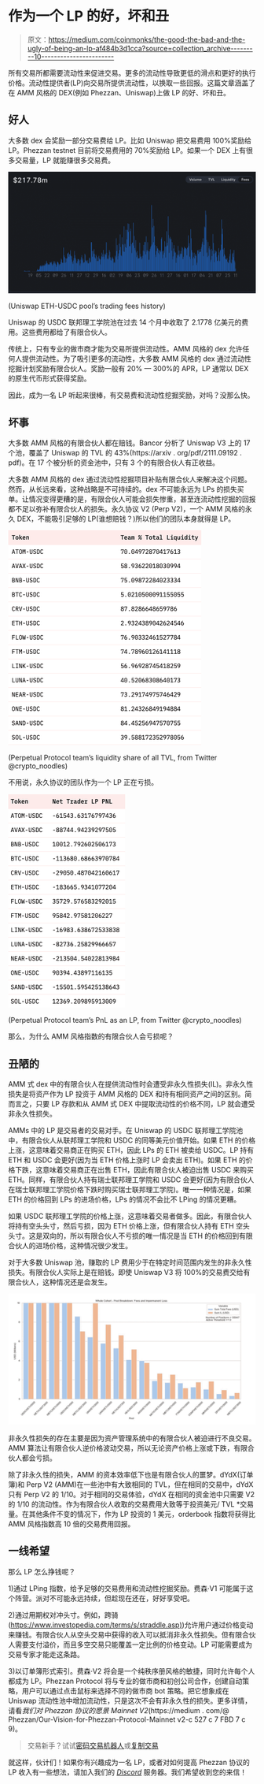 # 作为一个 LP 的好，坏和丑

> 原文：<https://medium.com/coinmonks/the-good-the-bad-and-the-ugly-of-being-an-lp-af484b3d1cca?source=collection_archive---------10----------------------->

所有交易所都需要流动性来促进交易。更多的流动性导致更低的滑点和更好的执行价格。流动性提供者(LP)向交易所提供流动性，以换取一些回报。这篇文章涵盖了在 AMM 风格的 DEX(例如 Phezzan、Uniswap)上做 LP 的好、坏和丑。

## 好人

大多数 dex 会奖励一部分交易费给 LP。比如 Uniswap 把交易费用 100%奖励给 LP。Phezzan testnet 目前将交易费用的 70%奖励给 LP。如果一个 DEX 上有很多交易量，LP 就能赚很多交易费。

![](img/79cdafb1806d3495e4880d62345312d6.png)

(Uniswap ETH-USDC pool’s trading fees history)

Uniswap 的 USDC 联邦理工学院池在过去 14 个月中收取了 2.1778 亿美元的费用。这些费用都给了有限合伙人。

传统上，只有专业的做市商才能为交易所提供流动性。AMM 风格的 dex 允许任何人提供流动性。为了吸引更多的流动性，大多数 AMM 风格的 dex 通过流动性挖掘计划奖励有限合伙人。奖励一般有 20% — 300%的 APR，LP 通常以 DEX 的原生代币形式获得奖励。

因此，成为一名 LP 听起来很棒，有交易费和流动性挖掘奖励，对吗？没那么快。

## 坏事

大多数 AMM 风格的有限合伙人都在赔钱。Bancor 分析了 Uniswap V3 上的 17 个池，覆盖了 Uniswap 的 TVL 的 43%(https://arxiv . org/pdf/2111.09192 . pdf)。在 17 个被分析的资金池中，只有 3 个的有限合伙人有正收益。

大多数 AMM 风格的 dex 通过流动性挖掘项目补贴有限合伙人来解决这个问题。然而，从长远来看，这种战略是不可持续的。dex 不可能永远为 LPs 的损失买单。让情况变得更糟的是，有限合伙人可能会损失惨重，甚至连流动性挖掘的回报都不足以弥补有限合伙人的损失。永久协议 V2 (Perp V2)，一个 AMM 风格的永久 DEX，不能吸引足够的 LP(谁想赔钱？)所以他们的团队本身就得是 LP。

![](img/ec9454ae96a8d6fc57c595aa20d8069a.png)

(Perpetual Protocol team’s liquidity share of all TVL, from Twitter @crypto_noodles)

不用说，永久协议的团队作为一个 LP 正在亏损。

![](img/e26be15346f5454270a5cf833d9efda7.png)

(Perpetual Protocol team’s PnL as an LP, from Twitter @crypto_noodles)

那么，为什么 AMM 风格指数的有限合伙人会亏损呢？

## 丑陋的

AMM 式 dex 中的有限合伙人在提供流动性时会遭受非永久性损失(IL)。非永久性损失是将资产作为 LP 投资于 AMM 风格的 DEX 和持有相同资产之间的区别。简而言之，只要 LP 存款和从 AMM 式 DEX 中提取流动性的价格不同，LP 就会遭受非永久性损失。

AMMs 中的 LP 是交易者的交易对手。在 Uniswap 的 USDC 联邦理工学院池中，有限合伙人从联邦理工学院和 USDC 的同等美元价值开始。如果 ETH 的价格上涨，这意味着交易商正在购买 ETH，因此 LPs 的 ETH 被卖给 USDC。LP 持有 ETH 和 USDC 会更好(因为当 ETH 价格上涨时 LP 会卖出 ETH)。如果 ETH 的价格下跌，这意味着交易商正在出售 ETH，因此有限合伙人被迫出售 USDC 来购买 ETH。同样，有限合伙人持有瑞士联邦理工学院和 USDC 会更好(因为有限合伙人在瑞士联邦理工学院价格下跌时购买瑞士联邦理工学院)。唯一一种情况是，如果 ETH 的价格回到 LPs 的进场价格，LPs 的情况不会比不 LPing 的情况更糟。

如果 USDC 联邦理工学院的价格上涨，这意味着交易者做多。因此，有限合伙人将持有空头头寸，然后亏损，因为 ETH 价格上涨，但有限合伙人持有 ETH 空头头寸。这是双向的，所以有限合伙人不亏损的唯一情况是当 ETH 的价格回到有限合伙人的进场价格，这种情况很少发生。

对于大多数 Uniswap 池，赚取的 LP 费用少于在特定时间范围内发生的非永久性损失。有限合伙人实际上是在赔钱。即使 Uniswap V3 将 100%的交易费交给有限合伙人，这种情况还是会发生。

![](img/1c37a64657fbd6c2aa12c86f7d1ec28d.png)

非永久性损失的存在主要是因为资产管理系统中的有限合伙人被迫进行不良交易。AMM 算法让有限合伙人逆价格波动交易，所以无论资产价格上涨或下跌，有限合伙人都会亏损。

除了非永久性的损失，AMM 的资本效率低下也是有限合伙人的噩梦。dYdX(订单簿)和 Perp V2 (AMM)在一些池中有大致相同的 TVL，但在相同的交易中，dYdX 只有 Perp V2 的 1/10。对于相同的交易体验，dYdX 在相同的资金池中只需要 V2 的 1/10 的流动性。作为有限合伙人收取的交易费用大致等于投资美元/ TVL *交易量。在其他条件不变的情况下，作为 LP 投资的 1 美元，orderbook 指数将获得比 AMM 风格指数高 10 倍的交易费用回报。

## 一线希望

那么 LP 怎么挣钱呢？

1)通过 LPing 指数，给予足够的交易费用和流动性挖掘奖励。费森·V1 可能属于这个阵营。派对不可能永远持续，但趁现在还在，好好享受吧。

2)通过用期权对冲头寸。例如，跨骑([https://www.investopedia.com/terms/s/straddle.asp)](https://www.investopedia.com/terms/s/straddle.asp))允许用户通过价格变动来赚钱。有限合伙人从空头交易中获得的收入可以抵消非永久性损失。但有限合伙人需要支付溢价，而且多空交易只能覆盖一定比例的价格变动。LP 可能需要成为交易专家才能走这条路。

3)以订单簿形式索引。费森·V2 将会是一个纯秩序册风格的敏捷，同时允许每个人都成为 LP。Phezzan Protocol 将与专业的做市商和初创公司合作，创建自动策略，用户可以通过点击鼠标来选择不同的做市商 bot 策略。把它想象成在 Uniswap 流动性池中增加流动性，只是这次不会有非永久性的损失。更多详情，请看*我们对 Phezzan 协议的愿景 Mainnet V2*(https://medium . com/@ Phezzan/Our-Vision-for-Phezzan-Protocol-Mainnet v2-c 527 c 7 FBD 7 c 9)。

> 交易新手？试试[密码交易机器人](/coinmonks/crypto-trading-bot-c2ffce8acb2a)或[复制交易](/coinmonks/top-10-crypto-copy-trading-platforms-for-beginners-d0c37c7d698c)

就这样，伙计们！如果你有兴趣成为一名 LP，或者对如何提高 Phezzan 协议的 LP 收入有一些想法，请加入我们的 [*Discord*](https://discord.gg/X5t3dhAU) 服务器。我们希望收到您的来信！